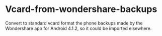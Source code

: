 # Vcard-from-wondershare-backups
Convert to standard vcard format the phone backups made by the Wondershare app for Android 4.1.2, so it could be imported elsewhere.
